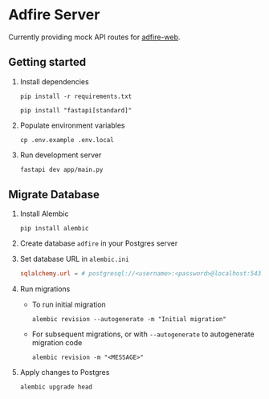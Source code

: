 # Adfire Server

Currently providing mock API routes for [adfire-web](https://github.com/redrossa/adfire-web).

## Getting started

1. Install dependencies

   ```shell
   pip install -r requirements.txt
   
   pip install "fastapi[standard]"
   ```

2. Populate environment variables

   ```shell
   cp .env.example .env.local
   ```

3. Run development server

   ```bash
   fastapi dev app/main.py
   ```

## Migrate Database

1. Install Alembic

   ```shell
   pip install alembic
   ```

3. Create database `adfire` in your Postgres server 

2. Set database URL in `alembic.ini`

   ```toml
   sqlalchemy.url = # postgresql://<username>:<password>@localhost:5432/adfire
   ```

3. Run migrations

   - To run initial migration

     ```shell
     alembic revision --autogenerate -m "Initial migration"
     ```
   
   - For subsequent migrations, or with `--autogenerate` to autogenerate migration code

     ```shell
     alembic revision -m "<MESSAGE>"
     ```

4. Apply changes to Postgres

   ```shell
   alembic upgrade head
   ```